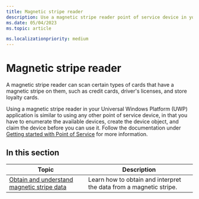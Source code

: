 ```yaml
---
title: Magnetic stripe reader
description: Use a magnetic stripe reader point of service device in your UWP application to scan cards that have magnetic stripes on them.
ms.date: 05/04/2023
ms.topic: article

ms.localizationpriority: medium
---
```


# Magnetic stripe reader

A magnetic stripe reader can scan certain types of cards that have a magnetic stripe on them, such as credit cards, driver's licenses, and store loyalty cards.

Using a magnetic stripe reader in your Universal Windows Platform (UWP) application is similar to using any other point of service device, in that you have to enumerate the available devices, create the device object, and claim the device before you can use it. Follow the documentation under [Getting started with Point of Service](pos-basics.md) for more information.

## In this section

| Topic | Description |
|-------|-------------|
| [Obtain and understand magnetic stripe data](../devices-sensors/pos-magnetic-stripe-reader-data.md) | Learn how to obtain and interpret the data from a magnetic stripe. |